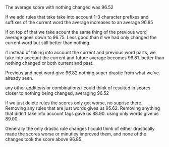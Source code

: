 The average score with nothing changed was 96.52

If we add rules that take take into account 1-3 character prefixes and suffixes of the current word the average increases to an average 96.85


If on top of that we take acount the same thing of the previous word average goes down to 96.75. Less good than if we had only changed the current word but still better than nothing.


if instead of taking into account the current and previous word parts, we take into account the current and future average becomes 96.81. better than nothing changed or both current and past.


Previous and next word give 96.82 nothing super drastic from what we've already seen. 

any other additions or combinations i could think of resulted in scores closer to nothing being changed, averaging 96.52


if we just delete rules the scores only get worse, no suprise there. Removing any rules that are just words gives us 95.62. Removing anything that didn't take into account tags gave us 88.90. using only words give us 89.00.

Generally the only drastic rule changes I could think of either drastically made the scores worse or minutley improved them, and none of the changes took the score above 96.85. 
